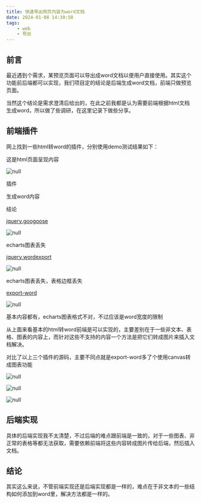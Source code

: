 ```yaml
---
title: 快速导出网页内容为word文档
date: 2024-01-08 14:39:58
tags:
    - web
    - 导出
---
```


## 前言

最近遇到个需求，某预览页面可以导出成word文档以便用户直接使用。其实这个功能前后端都可以实现，我们项目定的结论是后端生成word文档，前端只做预览页面。

当然这个结论是需求澄清后给出的，在此之前我都是认为需要前端根据html文档生成word，所以做了些调研，在这里记录下做些分享。

## 前端插件

网上找到一些html转word的插件，分别使用demo测试结果如下：

这是html页面呈现内容

![null](https://s2.loli.net/2024/01/08/l7Y3G1oJ5Ojs64R.png)

插件

生成word内容

结论

[jquery.googoose](https://github.com/aadel112/googoose)

![null](https://s2.loli.net/2024/01/08/yTA5GVaz62PgdmE.png)

echarts图表丢失

[jquery.wordexport](https://github.com/markswindoll/jQuery-Word-Export)

![null](https://s2.loli.net/2024/01/08/zTaNS6pjWcR2qQX.png)

echarts图表丢失，表格边框丢失

[export-word](https://github.com/huangbohang/export-word)

![null](https://s2.loli.net/2024/01/08/zWGvMqi7SZ3uCwD.png)

基本内容都有，echarts图表格式不对，不过应该是word宽度的限制

从上面来看基本的html转word前端是可以实现的，主要差别在于一些非文本、表格、图表的内容上，而针对这些不支持的内容一个方法是把它们转成图片来插入文档解决。

对比了以上三个插件的源码，主要不同点就是export-word多了个使用canvas转成图表功能

![null](https://s2.loli.net/2024/01/08/v45FMR93qBVUbJX.png)

![null](https://s2.loli.net/2024/01/08/b8sS1Q2PKlhGeiL.png)

![null](https://s2.loli.net/2024/01/08/UZlP1MDYwk6R2EW.png)

## 后端实现

具体的后端实现我不太清楚，不过后端的难点跟前端是一致的，对于一些图表、非正常的表格等都无法获取，需要依赖前端将这些内容转成图片传给后端，然后插入文档。

## 结论

其实这么来说，不管前端实现还是后端实现都是一样的，难点在于非文本的一些结构如何添加到word里，解决方法都是一样的。